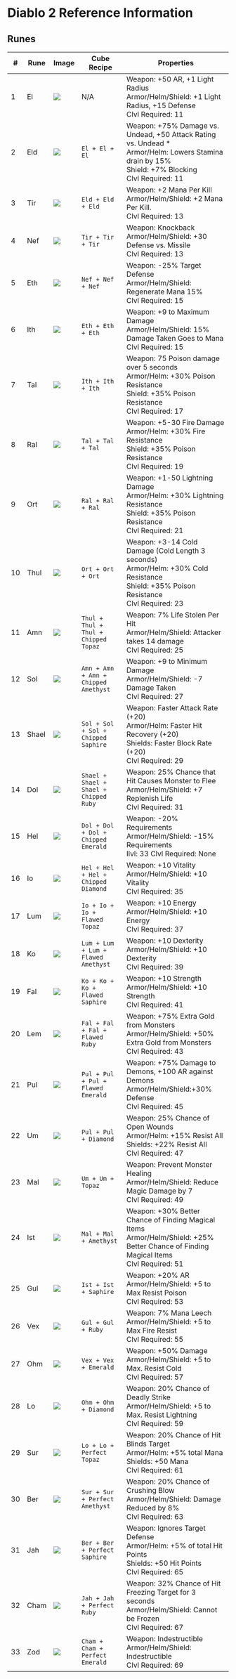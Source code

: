 # Diablo 2 Reference Information


## Runes

| #  | Rune  | Image                                                                                                                                 | Cube Recipe                            | Properties                                                                                                                                             |
| -- | ----- | ------------------------------------------------------------------------------------------------------------------------------------- | -------------------------------------- | ------------------------------------------------------------------------------------------------------------------------------------------------------ |
| 1  | El    | ![](https://paper-attachments.dropbox.com/s_E12A8DDBDA52F66AD18639F83E55427D45196B3AB2623288CA42C18DB1EE32EB_1627869673939_image.png) | N/A                                    | Weapon: +50 AR, +1 Light Radius<br>Armor/Helm/Shield: +1 Light Radius, +15 Defense<br>Clvl Required: 11                                                |
| 2  | Eld   | ![](https://paper-attachments.dropbox.com/s_E12A8DDBDA52F66AD18639F83E55427D45196B3AB2623288CA42C18DB1EE32EB_1627869707604_image.png) | `El + El + El`                         | Weapon: +75% Damage vs. Undead, +50 Attack Rating vs. Undead *<br>Armor/Helm: Lowers Stamina drain by 15%<br>Shield: +7% Blocking<br>Clvl Required: 11 |
| 3  | Tir   | ![](https://paper-attachments.dropbox.com/s_E12A8DDBDA52F66AD18639F83E55427D45196B3AB2623288CA42C18DB1EE32EB_1627869912434_image.png) | `Eld + Eld + Eld`                      | Weapon: +2 Mana Per Kill<br>Armor/Helm/Shield: +2 Mana Per Kill.<br>Clvl Required: 13                                                                  |
| 4  | Nef   | ![](https://paper-attachments.dropbox.com/s_E12A8DDBDA52F66AD18639F83E55427D45196B3AB2623288CA42C18DB1EE32EB_1627869933365_image.png) | `Tir + Tir + Tir`                      | Weapon: Knockback<br>Armor/Helm/Shield: +30 Defense vs. Missile<br>Clvl Required: 13                                                                   |
| 5  | Eth   | ![](https://paper-attachments.dropbox.com/s_E12A8DDBDA52F66AD18639F83E55427D45196B3AB2623288CA42C18DB1EE32EB_1627869946889_image.png) | `Nef + Nef + Nef`                      | Weapon: -25% Target Defense<br>Armor/Helm/Shield: Regenerate Mana 15%<br>Clvl Required: 15                                                             |
| 6  | Ith   | ![](https://paper-attachments.dropbox.com/s_E12A8DDBDA52F66AD18639F83E55427D45196B3AB2623288CA42C18DB1EE32EB_1627869959345_image.png) | `Eth + Eth + Eth`                      | Weapon: +9 to Maximum Damage<br>Armor/Helm/Shield: 15% Damage Taken Goes to Mana<br>Clvl Required: 15                                                  |
| 7  | Tal   | ![](https://paper-attachments.dropbox.com/s_E12A8DDBDA52F66AD18639F83E55427D45196B3AB2623288CA42C18DB1EE32EB_1627869981637_image.png) | `Ith + Ith + Ith`                      | Weapon: 75 Poison damage over 5 seconds<br>Armor/Helm: +30% Poison Resistance<br>Shield: +35% Poison Resistance<br>Clvl Required: 17                   |
| 8  | Ral   | ![](https://paper-attachments.dropbox.com/s_E12A8DDBDA52F66AD18639F83E55427D45196B3AB2623288CA42C18DB1EE32EB_1627869993773_image.png) | `Tal + Tal + Tal`                      | Weapon: +5-30 Fire Damage<br>Armor/Helm: +30% Fire Resistance<br>Shield: +35% Poison Resistance<br>Clvl Required: 19                                   |
| 9  | Ort   | ![](https://paper-attachments.dropbox.com/s_E12A8DDBDA52F66AD18639F83E55427D45196B3AB2623288CA42C18DB1EE32EB_1627870007745_image.png) | `Ral + Ral + Ral`                      | Weapon: +1-50 Lightning Damage<br>Armor/Helm: +30% Lightning Resistance<br>Shield: +35% Poison Resistance<br>Clvl Required: 21                         |
| 10 | Thul  | ![](https://paper-attachments.dropbox.com/s_E12A8DDBDA52F66AD18639F83E55427D45196B3AB2623288CA42C18DB1EE32EB_1627870020700_image.png) | `Ort + Ort + Ort`                      | Weapon: +3-14 Cold Damage (Cold Length 3 seconds)<br>Armor/Helm: +30% Cold Resistance<br>Shield: +35% Poison Resistance<br>Clvl Required: 23           |
| 11 | Amn   | ![](https://paper-attachments.dropbox.com/s_E12A8DDBDA52F66AD18639F83E55427D45196B3AB2623288CA42C18DB1EE32EB_1627870034828_image.png) | `Thul + Thul + Thul + Chipped Topaz`   | Weapon: 7% Life Stolen Per Hit<br>Armor/Helm/Shield: Attacker takes 14 damage<br>Clvl Required: 25                                                     |
| 12 | Sol   | ![](https://paper-attachments.dropbox.com/s_E12A8DDBDA52F66AD18639F83E55427D45196B3AB2623288CA42C18DB1EE32EB_1627870049668_image.png) | `Amn + Amn + Amn + Chipped Amethyst`   | Weapon: +9 to Minimum Damage<br>Armor/Helm/Shield: -7 Damage Taken<br>Clvl Required: 27                                                                |
| 13 | Shael | ![](https://paper-attachments.dropbox.com/s_E12A8DDBDA52F66AD18639F83E55427D45196B3AB2623288CA42C18DB1EE32EB_1627870063808_image.png) | `Sol + Sol + Sol + Chipped Saphire`    | Weapon: Faster Attack Rate (+20)<br>Armor/Helm: Faster Hit Recovery (+20)<br>Shields: Faster Block Rate (+20)<br>Clvl Required: 29                     |
| 14 | Dol   | ![](https://paper-attachments.dropbox.com/s_E12A8DDBDA52F66AD18639F83E55427D45196B3AB2623288CA42C18DB1EE32EB_1627870075849_image.png) | `Shael + Shael + Shael + Chipped Ruby` | Weapon: 25% Chance that Hit Causes Monster to Flee<br>Armor/Helm/Shield: +7 Replenish Life<br>Clvl Required: 31                                        |
| 15 | Hel   | ![](https://paper-attachments.dropbox.com/s_E12A8DDBDA52F66AD18639F83E55427D45196B3AB2623288CA42C18DB1EE32EB_1627870088588_image.png) | `Dol + Dol + Dol + Chipped Emerald`    | Weapon: -20% Requirements<br>Armor/Helm/Shield: -15% Requirements<br>Ilvl: 33 Clvl Required: None                                                      |
| 16 | Io    | ![](https://paper-attachments.dropbox.com/s_E12A8DDBDA52F66AD18639F83E55427D45196B3AB2623288CA42C18DB1EE32EB_1627870100584_image.png) | `Hel + Hel + Hel + Chipped Diamond`    | Weapon: +10 Vitality<br>Armor/Helm/Shield: +10 Vitality<br>Clvl Required: 35                                                                           |
| 17 | Lum   | ![](https://paper-attachments.dropbox.com/s_E12A8DDBDA52F66AD18639F83E55427D45196B3AB2623288CA42C18DB1EE32EB_1627870116869_image.png) | `Io + Io + Io + Flawed Topaz`          | Weapon: +10 Energy<br>Armor/Helm/Shield: +10 Energy<br>Clvl Required: 37                                                                               |
| 18 | Ko    | ![](https://paper-attachments.dropbox.com/s_E12A8DDBDA52F66AD18639F83E55427D45196B3AB2623288CA42C18DB1EE32EB_1627870129199_image.png) | `Lum + Lum + Lum + Flawed Amethyst`    | Weapon: +10 Dexterity<br>Armor/Helm/Shield: +10 Dexterity<br>Clvl Required: 39                                                                         |
| 19 | Fal   | ![](https://paper-attachments.dropbox.com/s_E12A8DDBDA52F66AD18639F83E55427D45196B3AB2623288CA42C18DB1EE32EB_1627870150411_image.png) | `Ko + Ko + Ko + Flawed Saphire`        | Weapon: +10 Strength<br>Armor/Helm/Shield: +10 Strength<br>Clvl Required: 41                                                                           |
| 20 | Lem   | ![](https://paper-attachments.dropbox.com/s_E12A8DDBDA52F66AD18639F83E55427D45196B3AB2623288CA42C18DB1EE32EB_1627870166283_image.png) | `Fal + Fal + Fal + Flawed Ruby`        | Weapon: +75% Extra Gold from Monsters<br>Armor/Helm/Shield: +50% Extra Gold from Monsters<br>Clvl Required: 43                                         |
| 21 | Pul   | ![](https://paper-attachments.dropbox.com/s_E12A8DDBDA52F66AD18639F83E55427D45196B3AB2623288CA42C18DB1EE32EB_1627870185818_image.png) | `Pul + Pul + Pul + Flawed Emerald`     | Weapon: +75% Damage to Demons, +100 AR against Demons<br>Armor/Helm/Shield:+30% Defense<br>Clvl Required: 45                                           |
| 22 | Um    | ![](https://paper-attachments.dropbox.com/s_E12A8DDBDA52F66AD18639F83E55427D45196B3AB2623288CA42C18DB1EE32EB_1627870201341_image.png) | `Pul + Pul + Diamond`                  | Weapon: 25% Chance of Open Wounds<br>Armor/Helm: +15% Resist All<br>Shields: +22% Resist All<br>Clvl Required: 47                                      |
| 23 | Mal   | ![](https://paper-attachments.dropbox.com/s_E12A8DDBDA52F66AD18639F83E55427D45196B3AB2623288CA42C18DB1EE32EB_1627870213789_image.png) | `Um + Um + Topaz`                      | Weapon: Prevent Monster Healing<br>Armor/Helm/Shield: Reduce Magic Damage by 7<br>Clvl Required: 49                                                    |
| 24 | Ist   | ![](https://paper-attachments.dropbox.com/s_E12A8DDBDA52F66AD18639F83E55427D45196B3AB2623288CA42C18DB1EE32EB_1627870231734_image.png) | `Mal + Mal + Amethyst`                 | Weapon: +30% Better Chance of Finding Magical Items<br>Armor/Helm/Shield: +25% Better Chance of Finding Magical Items<br>Clvl Required: 51             |
| 25 | Gul   | ![](https://paper-attachments.dropbox.com/s_E12A8DDBDA52F66AD18639F83E55427D45196B3AB2623288CA42C18DB1EE32EB_1627870245956_image.png) | `Ist + Ist + Saphire`                  | Weapon: +20% AR<br>Armor/Helm/Shield: +5 to Max Resist Poison<br>Clvl Required: 53                                                                     |
| 26 | Vex   | ![](https://paper-attachments.dropbox.com/s_E12A8DDBDA52F66AD18639F83E55427D45196B3AB2623288CA42C18DB1EE32EB_1627870260708_image.png) | `Gul + Gul + Ruby`                     | Weapon: 7% Mana Leech<br>Armor/Helm/Shield: +5 to Max Fire Resist<br>Clvl Required: 55                                                                 |
| 27 | Ohm   | ![](https://paper-attachments.dropbox.com/s_E12A8DDBDA52F66AD18639F83E55427D45196B3AB2623288CA42C18DB1EE32EB_1627870279456_image.png) | `Vex + Vex + Emerald`                  | Weapon: +50% Damage<br>Armor/Helm/Shield: +5 to Max. Resist Cold<br>Clvl Required: 57                                                                  |
| 28 | Lo    | ![](https://paper-attachments.dropbox.com/s_E12A8DDBDA52F66AD18639F83E55427D45196B3AB2623288CA42C18DB1EE32EB_1627870292166_image.png) | `Ohm + Ohm + Diamond`                  | Weapon: 20% Chance of Deadly Strike<br>Armor/Helm/Shield: +5 to Max. Resist Lightning<br>Clvl Required: 59                                             |
| 29 | Sur   | ![](https://paper-attachments.dropbox.com/s_E12A8DDBDA52F66AD18639F83E55427D45196B3AB2623288CA42C18DB1EE32EB_1627870304256_image.png) | `Lo + Lo + Perfect Topaz`              | Weapon: 20% Chance of Hit Blinds Target<br>Armor/Helm: +5% total Mana<br>Shields: +50 Mana<br>Clvl Required: 61                                        |
| 30 | Ber   | ![](https://paper-attachments.dropbox.com/s_E12A8DDBDA52F66AD18639F83E55427D45196B3AB2623288CA42C18DB1EE32EB_1627870317213_image.png) | `Sur + Sur + Perfect Amethyst`         | Weapon: 20% Chance of Crushing Blow<br>Armor/Helm/Shield: Damage Reduced by 8%<br>Clvl Required: 63                                                    |
| 31 | Jah   | ![](https://paper-attachments.dropbox.com/s_E12A8DDBDA52F66AD18639F83E55427D45196B3AB2623288CA42C18DB1EE32EB_1627870330441_image.png) | `Ber + Ber + Perfect Saphire`          | Weapon: Ignores Target Defense<br>Armor/Helm: +5% of total Hit Points<br>Shields: +50 Hit Points<br>Clvl Required: 65                                  |
| 32 | Cham  | ![](https://paper-attachments.dropbox.com/s_E12A8DDBDA52F66AD18639F83E55427D45196B3AB2623288CA42C18DB1EE32EB_1627870342370_image.png) | `Jah + Jah + Perfect Ruby`             | Weapon: 32% Chance of Hit Freezing Target for 3 seconds<br>Armor/Helm/Shield: Cannot be Frozen<br>Clvl Required: 67                                    |
| 33 | Zod   | ![](https://paper-attachments.dropbox.com/s_E12A8DDBDA52F66AD18639F83E55427D45196B3AB2623288CA42C18DB1EE32EB_1627870353893_image.png) | `Cham + Cham + Perfect Emerald`        | Weapon: Indestructible<br>Armor/Helm/Shield: Indestructible<br>Clvl Required: 69                                                                       |


